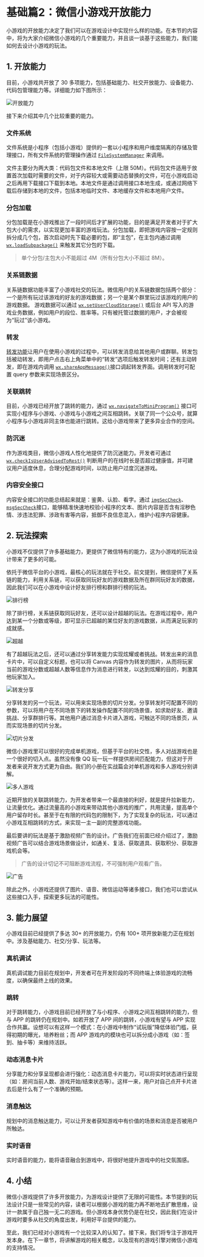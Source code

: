 # 基础篇2：微信小游戏开放能力

小游戏的开放能力决定了我们可以在游戏设计中实现什么样的功能。在本节的内容中，将为大家介绍微信小游戏的几个重要能力，并且谈一谈基于这些能力，我们能如何去设计小游戏的玩法。

## 1\. 开放能力

目前，小游戏共开放了 30 多项能力，包括基础能力、社交开放能力、设备能力、代码包管理能力等。详细能力如下图所示：

![开放能力](https://user-gold-cdn.xitu.io/2018/9/13/165d34527647ad4a?w=1000&h=600&f=png&s=108535)

接下来介绍其中几个比较重要的能力。

### 文件系统

文件系统是小程序（包括小游戏）提供的一套以小程序和用户维度隔离的存储及管理接口，所有文件系统的管理操作通过 [`FileSystemManager`](https://developers.weixin.qq.com/minigame/dev/document/file/FileSystemManager.html) 来调用。

文件主要分为两大类：代码包文件和本地文件（上限 50M）。代码包文件适用于放置首次加载时需要的文件，对于内容较大或需要动态替换的文件，可在小游戏启动之后再用下载接口下载到本地。本地文件是通过调用接口本地生成，或通过网络下载后存储到本地的文件，包括本地临时文件、本地缓存文件和本地用户文件。

### 分包加载

分包加载是在小游戏推出了一段时间后才扩展的功能，目的是满足开发者对于扩大包大小的需求，以实现更加丰富的游戏玩法。分包加载，即把游戏内容按一定规则拆分成几个包，首次启动时先下载必要的包，即“主包”，在主包内通过调用 [`wx.loadSubpackage()`](https://developers.weixin.qq.com/minigame/dev/document/subpackages/wx.loadSubpackage.html) 来触发其它分包的下载。

> 单个分包/主包大小不能超过 4M（所有分包大小不超过 8M）。

### 关系链数据

关系链数据功能丰富了小游戏社交的玩法。微信用户的关系链数据包括两个部分：一个是所有玩过该游戏的好友的游戏数据；另一个是某个群里玩过该游戏的用户的游戏数据。 游戏数据可以通过 [`wx.setUserCloudStorage()`](https://developers.weixin.qq.com/minigame/dev/document/open-api/data/wx.setUserCloudStorage.html) 或后台 API 写入的游戏业务数据，例如用户的段位、胜率等。只有被托管过数据的用户，才会被视为“玩过”该小游戏。

### 转发

[转发功能](https://developers.weixin.qq.com/minigame/dev/tutorial/open-ability/share.html)让用户在使用小游戏的过程中，可以转发消息给其他用户或群聊。转发包括被动转发，即用户点击右上角菜单中的“转发”选项后触发转发时间；还有主动转发，即在游戏内调用 [`wx.shareAppMessage()`](https://developers.weixin.qq.com/minigame/dev/document/share/wx.shareAppMessage.html)接口调起转发界面。调用转发时可配置 query 参数来实现场景区分。

### 关联跳转

目前，小游戏已经开放了跳转的能力，通过 [`wx.navigateToMiniProgram()`](https://developers.weixin.qq.com/minigame/dev/api/open-api/miniprogram-navigate/wx.navigateToMiniProgram.html) 接口可实现小程序与小游戏、小游戏与小游戏之间互相跳转。关联了同一个公众号，就算小程序与小游戏非同主体也能进行跳转。这给小游戏带来了更多异业合作的空间。

### 防沉迷

作为游戏类目，微信小游戏人性化地提供了防沉迷能力。开发者可通过 [`wx.checkIsUserAdvisedToRest()`](https://developers.weixin.qq.com/minigame/dev/document/open-api/anti-addiction/wx.checkIsUserAdvisedToRest.html) 判断用户的在线时长是否超过健康值，并可建议用户适度休息，合理分配游戏时间，以防止用户过度沉迷游戏。

### 内容安全接口

内容安全接口的功能总结起来就是：鉴黄、认脸、看字。通过 [`imgSecCheck`](https://developers.weixin.qq.com/minigame/dev/document/open-api/sec-check/imgSecCheck.html)、[`msgSecCheck`](https://developers.weixin.qq.com/minigame/dev/document/open-api/sec-check/msgSecCheck.html)接口，能够精准快速地校验小程序的文本、图片内容是否含有淫秽色情、涉违法犯罪、涉政有害等内容，抵御不良信息混入，维护小程序内容健康。

## 2\. 玩法探索

小游戏不仅提供了许多基础能力，更提供了微信特有的能力，这为小游戏的玩法设计带来了更多的可能。

依托于微信平台的小游戏，最核心的玩法就在于社交。前文提到，微信提供了关系链的能力，利用关系链，可以获取同玩好友的游戏数据及所在群同玩好友的数据，因此我们可以在小游戏中设计好友排行榜和群排行榜的玩法。

![排行榜](https://user-gold-cdn.xitu.io/2018/9/13/165d345276a413c3?w=1000&h=600&f=png&s=150579)

除了排行榜，关系链获取同玩好友，还可以设计超越的玩法。在游戏过程中，用户达到某一个分数或等级，即可显示已超越的某位好友的游戏数据，从而满足玩家的成就感。

![超越](https://user-gold-cdn.xitu.io/2018/9/13/165d3452769b4f64?w=1000&h=600&f=png&s=201270)

有了超越玩法之后，还可以通过分享转发能力实现炫耀或者挑战。转发出来的消息卡片中，可以自定义标题，也可以将 Canvas 内容作为转发的图片，从而将玩家当前的游戏分数或超越人数等信息作为消息进行转发，以达到炫耀的目的，刺激其他玩家加入。

![转发分享](https://user-gold-cdn.xitu.io/2018/9/13/165d345276917ba9?w=1000&h=600&f=png&s=103449)

分享转发的另一个玩法，可以用来实现场景的切片分发。分享转发时可配置不同的参数，可以将用户在不同场景下的转发操作配置不同的场景值，如求助好友、邀请挑战、分享群排行等。其他用户通过消息卡片进入游戏，可触达不同的场景页，从而实现场景的切片分发。

![切片分发](https://user-gold-cdn.xitu.io/2018/9/13/165d3452768c793b?w=1000&h=1000&f=png&s=260857)

微信小游戏里可以很好的完成单机游戏，但基于平台的社交性，多人对战游戏也是一个很好的切入点。虽然没有像 QQ 玩一玩一样提供房间匹配能力，但这对于开发者来说开发方式更为自由。我们的小册在实战篇会对单机游戏和多人游戏分别讲解。

![多人游戏](https://user-gold-cdn.xitu.io/2018/9/13/165d34527b380026?w=1000&h=600&f=png&s=146860)

近期开放的关联跳转能力，为开发者带来一个最直接的利好，就是提升拉新能力，让流量优化。通过流量高的小游戏来带动其他小游戏的推广，共用流量，提高单个用户留存时长。甚至于在有限的代码包的限制下，为了实现复杂的玩法，可以通过小游戏互相跳转的方式，来实现一主一副的完整游戏功能。

最后要讲的玩法是基于激励视频广告的设计。广告我们在前面已经介绍过了，激励视频广告可以结合游戏场景做设计，如通关、复活、获取道具、获取积分、获取游戏机会等。

> 广告的设计切记不可阻断游戏流程，不可强制用户观看广告。

![广告](https://user-gold-cdn.xitu.io/2018/9/13/165d3453194e7a4b?w=1000&h=600&f=png&s=184837)

除此之外，小游戏还提供了图片、语音、微信运动等诸多接口，我们也可以尝试从这些接口入手，探索更多玩法的可能性。

## 3\. 能力展望

小游戏目前已经提供了多达 30+ 的开放能力，仍有 100+ 项开放新能力正在规划中。涉及基础能力、社交/分享、玩法等。

### 真机调试

真机调试能力目前在规划中，开发者可在开发阶段的不同终端上体验游戏的流畅度，以确保最终上线的效果。

### 跳转

对于跳转能力，小游戏目前已经开放了与小程序、小游戏之间互相跳转的能力，但与 APP 的跳转仍在规划中。如若开放了 APP 间的跳转，小游戏有望与 APP 实现合作共赢。设想可以有这样一个模式：在小游戏中制作“试玩版”降低体验门槛，获得初期的曝光，培养粉丝；而 APP 游戏内的模块也可以拆分成小游戏（如：签到、抽卡等）来维持活跃。

### 动态消息卡片

分享能力和分享呈现都会进行强化：动态消息卡片能力，可以将实时状态进行呈现（如：房间当前人数、游戏开始/结束状态等）。这样一来，用户对自己点开卡片进去后是什么有了一个准确的预期。

### 消息触达

规划中的消息触达能力，可以让开发者获知游戏中有价值的场景和消息是否被用户所触达。

### 实时语音

实时语音的能力，能将语音融合到游戏中，将很好地提升游戏中的社交氛围感。

## 4\. 小结

微信小游戏提供了许多开放能力，为游戏设计提供了无限的可能性。本节提到的玩法设计只是一些常见的内容，读者可以根据小游戏的能力再不断地去扩散思维，设计一款属于自己独一无二的游戏。但小游戏本身优势仍是在社交，因此我们在设计游戏时要多从社交的角度出发，利用好平台提供的能力。

至此，我们已经对小游戏有一个比较深入的认知了。接下来，我们将专注于游戏开发本身。在下一章节，将讲解游戏的相关概念，以及现有的游戏引擎对微信小游戏的支持情况。